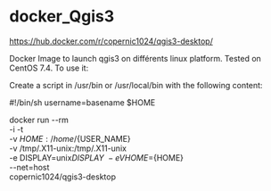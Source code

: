 # docker_Qgis3
https://hub.docker.com/r/copernic1024/qgis3-desktop/

Docker Image to launch qgis3 on différents linux platform.
Tested on CentOS 7.4.
To use it:

Create a script in /usr/bin or /usr/local/bin with the following content:

#!/bin/sh
username=basename $HOME

docker run --rm \
-i -t \
-v ${HOME}:/home/${USER_NAME} \
-v /tmp/.X11-unix:/tmp/.X11-unix \
-e DISPLAY=unix$DISPLAY \
-e VHOME=${HOME} \
--net=host \
copernic1024/qgis3-desktop



